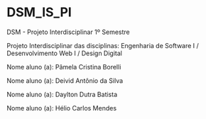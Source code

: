 # DSM_IS_PI
 DSM - Projeto Interdisciplinar 1º Semestre
 
Projeto Interdisciplinar das disciplinas: Engenharia de Software I / Desenvolvimento Web I / Design Digital

Nome aluno (a): Pâmela Cristina Borelli 

Nome aluno (a): Deivid Antônio da Silva 

Nome aluno (a): Daylton Dutra Batista

Nome aluno (a): Hélio Carlos Mendes
